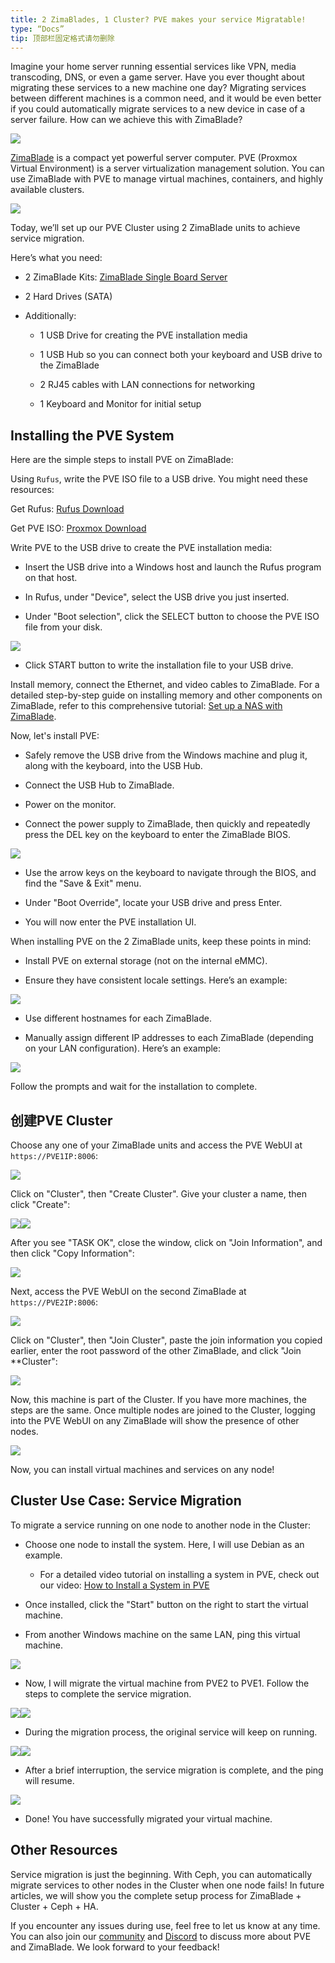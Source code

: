 ```yaml
---
title: 2 ZimaBlades, 1 Cluster? PVE makes your service Migratable!
type: “Docs”
tip: 顶部栏固定格式请勿删除
---
```

Imagine your home server running essential services like VPN, media transcoding, DNS, or even a game server. Have you ever thought about migrating these services to a new machine one day? Migrating services between different machines is a common need, and it would be even better if you could automatically migrate services to a new device in case of a server failure. How can we achieve this with ZimaBlade?

![](https://manage.icewhale.io/api/static/docs/1720063069079_copyImage.jpeg)

[ZimaBlade](https://shop.zimaboard.com/products/zimablade-single-board-server-for-cyber-native) is a compact yet powerful server computer. PVE (Proxmox Virtual Environment) is a server virtualization management solution. You can use ZimaBlade with PVE to manage virtual machines, containers, and highly available clusters.

![](https://manage.icewhale.io/api/static/docs/1720063069927_copyImage.png)

  

Today, we’ll set up our PVE Cluster using 2 ZimaBlade units to achieve service migration.

  

Here’s what you need:

*   2 ZimaBlade Kits: [ZimaBlade Single Board Server](https://shop.zimaboard.com/products/zimablade-single-board-server-for-cyber-native)
    
*   2 Hard Drives (SATA)
    
*   Additionally:
    
    *   1 USB Drive for creating the PVE installation media
        
    *   1 USB Hub so you can connect both your keyboard and USB drive to the ZimaBlade
        
    *   2 RJ45 cables with LAN connections for networking
        
    *   1 Keyboard and Monitor for initial setup
        

## Installing the PVE System

Here are the simple steps to install PVE on ZimaBlade:

  

Using `Rufus`, write the PVE ISO file to a USB drive. You might need these resources:

Get Rufus: [Rufus Download](https://rufus.ie/)

Get PVE ISO: [Proxmox Download](https://www.proxmox.com/en/downloads)

Write PVE to the USB drive to create the PVE installation media:

*   Insert the USB drive into a Windows host and launch the Rufus program on that host.
    
*   In Rufus, under "Device", select the USB drive you just inserted.
    
*   Under "Boot selection", click the SELECT button to choose the PVE ISO file from your disk.
    

![](https://manage.icewhale.io/api/static/docs/1720063070516_copyImage.png)

*   Click START button to write the installation file to your USB drive.
    

  

Install memory, connect the Ethernet, and video cables to ZimaBlade. For a detailed step-by-step guide on installing memory and other components on ZimaBlade, refer to this comprehensive tutorial: [Set up a NAS with ZimaBlade](https://docs.zimaboard.com/docs/How-to-set-up-a-NAS-with-ZimaBlade.html).

  

Now, let's install PVE:

*   Safely remove the USB drive from the Windows machine and plug it, along with the keyboard, into the USB Hub.
    
*   Connect the USB Hub to ZimaBlade.
    
*   Power on the monitor.
    
*   Connect the power supply to ZimaBlade, then quickly and repeatedly press the DEL key on the keyboard to enter the ZimaBlade BIOS.
    

![](https://manage.icewhale.io/api/static/docs/1720063071163_copyImage.jpeg)

*   Use the arrow keys on the keyboard to navigate through the BIOS, and find the "Save & Exit" menu.
    
*   Under "Boot Override", locate your USB drive and press Enter.
    
*   You will now enter the PVE installation UI.
    

  

When installing PVE on the 2 ZimaBlade units, keep these points in mind:

*   Install PVE on external storage (not on the internal eMMC).
    
*   Ensure they have consistent locale settings. Here’s an example:

![](https://manage.icewhale.io/api/static/docs/1720063616916_image.png)

*   Use different hostnames for each ZimaBlade.
    
*   Manually assign different IP addresses to each ZimaBlade (depending on your LAN configuration). Here’s an example:

  ![](https://manage.icewhale.io/api/static/docs/1720063563445_image.png)

Follow the prompts and wait for the installation to complete.

创建PVE Cluster
-------------

Choose any one of your ZimaBlade units and access the PVE WebUI at `https://PVE1IP:8006`:

![](https://manage.icewhale.io/api/static/docs/1720063072977_copyImage.png)

  

Click on "Cluster", then "Create Cluster". Give your cluster a name, then click "Create":

![](https://manage.icewhale.io/api/static/docs/1720063073525_copyImage.png)![](https://manage.icewhale.io/api/static/docs/1720063074070_copyImage.png)

After you see "TASK OK", close the window, click on "Join Information", and then click "Copy Information":

![](https://manage.icewhale.io/api/static/docs/1720063074636_copyImage.png)

Next, access the PVE WebUI on the second ZimaBlade at `https://PVE2IP:8006`:

![](https://manage.icewhale.io/api/static/docs/1720063075226_copyImage.png)

Click on "Cluster", then "Join Cluster", paste the join information you copied earlier, enter the root password of the other ZimaBlade, and click "Join \*\*Cluster":

![](https://manage.icewhale.io/api/static/docs/1720063075739_copyImage.png)

Now, this machine is part of the Cluster. If you have more machines, the steps are the same. Once multiple nodes are joined to the Cluster, logging into the PVE WebUI on any ZimaBlade will show the presence of other nodes.

![](https://manage.icewhale.io/api/static/docs/1720063076277_copyImage.png)

Now, you can install virtual machines and services on any node!

Cluster Use Case: Service Migration
-----------------------------------

To migrate a service running on one node to another node in the Cluster:

*   Choose one node to install the system. Here, I will use Debian as an example.
    
    *   For a detailed video tutorial on installing a system in PVE, check out our video: [How to Install a System in PVE](https://www.youtube.com/watch?v=K4pOkBwJMg8)
        
*   Once installed, click the "Start" button on the right to start the virtual machine.
    
*   From another Windows machine on the same LAN, ping this virtual machine.
    

![](https://manage.icewhale.io/api/static/docs/1720063076945_copyImage.png)

*   Now, I will migrate the virtual machine from PVE2 to PVE1. Follow the steps to complete the service migration.
    

![](https://manage.icewhale.io/api/static/docs/1720063077580_copyImage.png)![](https://manage.icewhale.io/api/static/docs/1720063078124_copyImage.png)

*   During the migration process, the original service will keep on running.
    

![](https://manage.icewhale.io/api/static/docs/1720063078794_copyImage.png)![](https://manage.icewhale.io/api/static/docs/1720063079381_copyImage.png)

*   After a brief interruption, the service migration is complete, and the ping will resume.
    

![](https://manage.icewhale.io/api/static/docs/1720063080183_copyImage.png)

*   Done! You have successfully migrated your virtual machine.
    

Other Resources
---------------

Service migration is just the beginning. With Ceph, you can automatically migrate services to other nodes in the Cluster when one node fails! In future articles, we will show you the complete setup process for ZimaBlade + Cluster + Ceph + HA.

  

If you encounter any issues during use, feel free to let us know at any time. You can also join our [community](https://community.zimaspace.com/) and [Discord](https://discord.gg/uuNfKzG5) to discuss more about PVE and ZimaBlade. We look forward to your feedback!